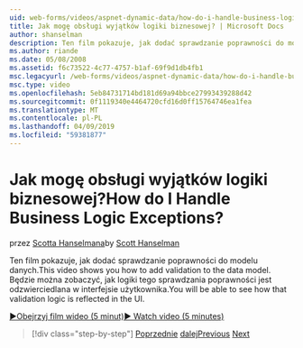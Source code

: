 ```yaml
---
uid: web-forms/videos/aspnet-dynamic-data/how-do-i-handle-business-logic-exceptions
title: Jak mogę obsługi wyjątków logiki biznesowej? | Microsoft Docs
author: shanselman
description: Ten film pokazuje, jak dodać sprawdzanie poprawności do modelu danych. Będzie można zobaczyć, jak logiki tego sprawdzania poprawności jest odzwierciedlana w interfejsie użytkownika.
ms.author: riande
ms.date: 05/08/2008
ms.assetid: f6c73522-4c77-4757-b1af-69f9d1db4fb1
msc.legacyurl: /web-forms/videos/aspnet-dynamic-data/how-do-i-handle-business-logic-exceptions
msc.type: video
ms.openlocfilehash: 5eb84731714bd181d69a94bbce27993439288d42
ms.sourcegitcommit: 0f1119340e4464720cfd16d0ff15764746ea1fea
ms.translationtype: MT
ms.contentlocale: pl-PL
ms.lasthandoff: 04/09/2019
ms.locfileid: "59381877"
---
```

# <a name="how-do-i-handle-business-logic-exceptions"></a><span data-ttu-id="eb03d-105">Jak mogę obsługi wyjątków logiki biznesowej?</span><span class="sxs-lookup"><span data-stu-id="eb03d-105">How do I Handle Business Logic Exceptions?</span></span>

<span data-ttu-id="eb03d-106">przez [Scotta Hanselmana](https://github.com/shanselman)</span><span class="sxs-lookup"><span data-stu-id="eb03d-106">by [Scott Hanselman](https://github.com/shanselman)</span></span>

<span data-ttu-id="eb03d-107">Ten film pokazuje, jak dodać sprawdzanie poprawności do modelu danych.</span><span class="sxs-lookup"><span data-stu-id="eb03d-107">This video shows you how to add validation to the data model.</span></span> <span data-ttu-id="eb03d-108">Będzie można zobaczyć, jak logiki tego sprawdzania poprawności jest odzwierciedlana w interfejsie użytkownika.</span><span class="sxs-lookup"><span data-stu-id="eb03d-108">You will be able to see how that validation logic is reflected in the UI.</span></span>

[<span data-ttu-id="eb03d-109">&#9654;Obejrzyj film wideo (5 minut)</span><span class="sxs-lookup"><span data-stu-id="eb03d-109">&#9654; Watch video (5 minutes)</span></span>](https://channel9.msdn.com/Blogs/ASP-NET-Site-Videos/how-do-i-handle-business-logic-exceptions)

> [!div class="step-by-step"]
> <span data-ttu-id="eb03d-110">[Poprzednie](how-do-i-change-how-my-fields-render.md)
> [dalej](how-do-i-make-custom-pages.md)</span><span class="sxs-lookup"><span data-stu-id="eb03d-110">[Previous](how-do-i-change-how-my-fields-render.md)
[Next](how-do-i-make-custom-pages.md)</span></span>
